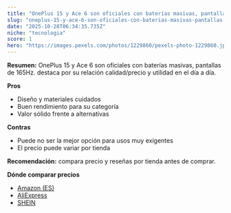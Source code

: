 ```yaml
---
title: "OnePlus 15 y Ace 6 son oficiales con baterías masivas, pantallas de 165Hz."
slug: "oneplus-15-y-ace-6-son-oficiales-con-baterias-masivas-pantallas-de-165hz"
date: "2025-10-28T06:34:35.735Z"
niche: "tecnologia"
score: 1
hero: "https://images.pexels.com/photos/1229860/pexels-photo-1229860.jpeg?auto=compress&cs=tinysrgb&fit=crop&h=627&w=1200&auto=compress&cs=tinysrgb&w=1200&h=675&fit=crop"
---
```


**Resumen:** OnePlus 15 y Ace 6 son oficiales con baterías masivas, pantallas de 165Hz. destaca por su relación calidad/precio y utilidad en el día a día.

**Pros**
- Diseño y materiales cuidados
- Buen rendimiento para su categoría
- Valor sólido frente a alternativas

**Contras**
- Puede no ser la mejor opción para usos muy exigentes
- El precio puede variar por tienda

**Recomendación:** compara precio y reseñas por tienda antes de comprar.

**Dónde comparar precios**
- [Amazon (ES)](https://www.amazon.es/s?k=OnePlus%2015%20y%20Ace%206%20son%20oficiales%20con%20bater%C3%ADas%20masivas%2C%20pantallas%20de%20165Hz.&tag=teknovashop25-21)
- [AliExpress](https://www.aliexpress.com/wholesale?SearchText=OnePlus%2015%20y%20Ace%206%20son%20oficiales%20con%20bater%C3%ADas%20masivas%2C%20pantallas%20de%20165Hz.)
- [SHEIN](https://www.shein.com/pdsearch/OnePlus%2015%20y%20Ace%206%20son%20oficiales%20con%20bater%C3%ADas%20masivas%2C%20pantallas%20de%20165Hz.)
